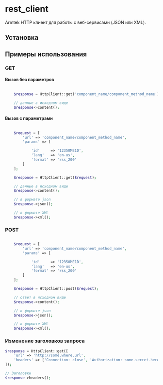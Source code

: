 # rest_client

Armtek HTTP клиент для работы с веб-сервисами (JSON или XML).

## Установка

## Примеры использования

### GET

#### Вызов без параметров

```php

	$response = HttpClient::get('component_name/component_method_name');

	// данные в исходном виде
	$response->content();

```

#### Вызов с параметрами

```php

	$request = [
		'url' => 'component_name/component_method_name',
		'params' => [

			'id'     => '12350ME1D',
			'lang'   => 'en-us',
			'format' => 'rss_200'
		]
	];

	$response = HttpClient::get($request);

	// данные в исходном виде
	$response->content();

	// в формате json
	$response->json();

	// в формате XML
	$response->xml();

```

### POST

```php

	$request = [
		'url' => 'component_name/component_method_name',
		'params' => [

			'id'     => '12350ME1D',
			'lang'   => 'en-us',
			'format' => 'rss_200'
		]
	];

	$response = HttpClient::post($request);

	// ответ в исходном виде
	$response->content();

	// в формате json
	$response->json();

	// в формате XML
	$response->xml();
```

### Изменение заголовков запроса

```php
$response = HttpClient::get([
	'url' => 'http://some.where.url',
	'headers' => ['Connection: close', 'Authorization: some-secret-here']
]);

// Заголовки
$response->headers();
```

